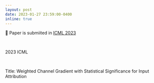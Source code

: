 ```yaml
---
layout: post
date: 2023-01-27 23:59:00-0400
inline: true
---
```


📜 Paper is submiited in [ICML 2023](https://icml.cc/) 

<br/>

2023 ICML 


<br/>

Title: Weighted Channel Gradient with Statistical Significance for Input Attribution

